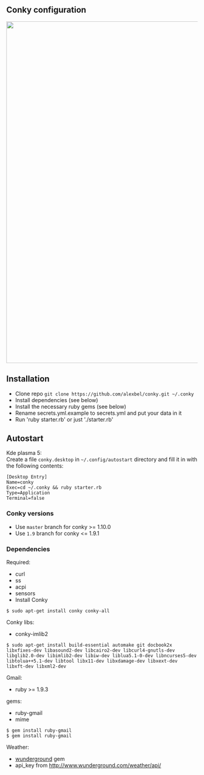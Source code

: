 ## Conky configuration
<img src='1920x1080.jpg' width='900px'>

## Installation
- Clone repo `git clone https://github.com/alexbel/conky.git ~/.conky`
- Install dependencies (see below)
- Install the necessary ruby gems (see below)
- Rename secrets.yml.example to secrets.yml and put your data in it
- Run 'ruby starter.rb' or just './starter.rb'

## Autostart
Kde plasma 5:  
Create a file `conky.desktop` in `~/.config/autostart` directory and fill it in with the following contents:  
```
[Desktop Entry]
Name=conky
Exec=cd ~/.conky && ruby starter.rb
Type=Application
Terminal=false
```

### Conky versions
- Use `master` branch for conky >= 1.10.0
- Use `1.9` branch for conky <= 1.9.1

### Dependencies
Required:  
  - curl
  - ss
  - acpi
  - sensors
  - Install Conky 
  
```
$ sudo apt-get install conky conky-all
```

Conky libs:  
  - conky-imlib2
```
$ sudo apt-get install build-essential automake git docbook2x libxfixes-dev libasound2-dev libcairo2-dev libcurl4-gnutls-dev libglib2.0-dev libimlib2-dev libiw-dev liblua5.1-0-dev libncurses5-dev libtolua++5.1-dev libtool libx11-dev libxdamage-dev libxext-dev libxft-dev libxml2-dev 
```
Gmail:  
  - ruby >= 1.9.3

  gems:  
  - ruby-gmail
  - mime
```
$ gem install ruby-gmail
$ gem install ruby-gmail
```

Weather:  
  - [wunderground](https://github.com/wnadeau/wunderground) gem
  - api_key from http://www.wunderground.com/weather/api/
